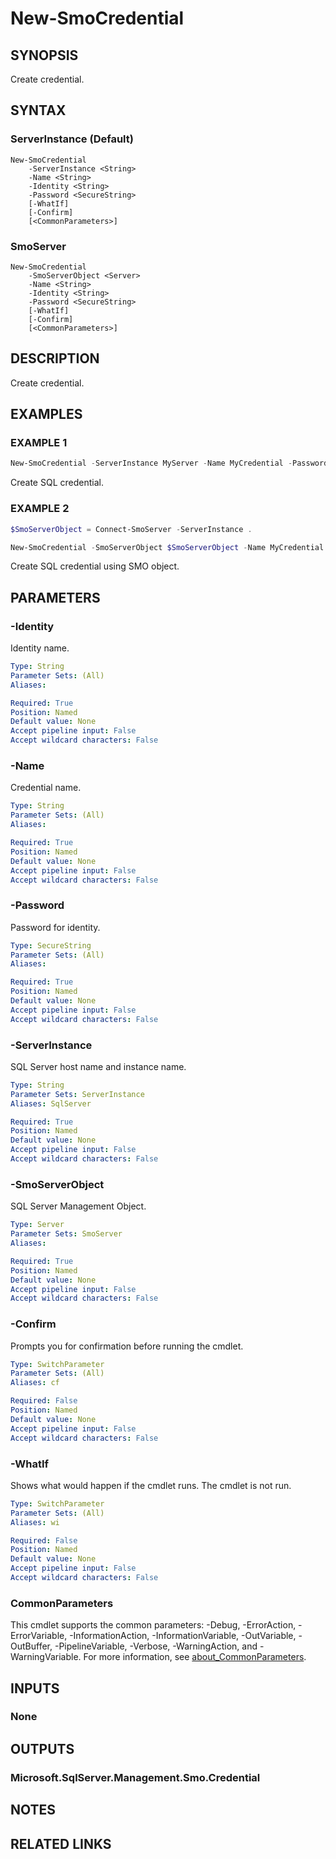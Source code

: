 ﻿---
external help file: SqlServerTools-help.xml
Module Name: SqlServerTools
online version:
schema: 2.0.0
---

# New-SmoCredential

## SYNOPSIS
Create credential.

## SYNTAX

### ServerInstance (Default)
```
New-SmoCredential
	-ServerInstance <String>
	-Name <String>
	-Identity <String>
	-Password <SecureString>
	[-WhatIf]
	[-Confirm]
	[<CommonParameters>]
```

### SmoServer
```
New-SmoCredential
	-SmoServerObject <Server>
	-Name <String>
	-Identity <String>
	-Password <SecureString>
	[-WhatIf]
	[-Confirm]
	[<CommonParameters>]
```

## DESCRIPTION
Create credential.

## EXAMPLES

### EXAMPLE 1
```powershell
New-SmoCredential -ServerInstance MyServer -Name MyCredential -Password $(Get-Credential).Password
```

Create SQL credential.

### EXAMPLE 2
```powershell
$SmoServerObject = Connect-SmoServer -ServerInstance .

New-SmoCredential -SmoServerObject $SmoServerObject -Name MyCredential -Password $(Get-Credential).Password
```

Create SQL credential using SMO object.

## PARAMETERS

### -Identity
Identity name.

```yaml
Type: String
Parameter Sets: (All)
Aliases:

Required: True
Position: Named
Default value: None
Accept pipeline input: False
Accept wildcard characters: False
```

### -Name
Credential name.

```yaml
Type: String
Parameter Sets: (All)
Aliases:

Required: True
Position: Named
Default value: None
Accept pipeline input: False
Accept wildcard characters: False
```

### -Password
Password for identity.

```yaml
Type: SecureString
Parameter Sets: (All)
Aliases:

Required: True
Position: Named
Default value: None
Accept pipeline input: False
Accept wildcard characters: False
```

### -ServerInstance
SQL Server host name and instance name.

```yaml
Type: String
Parameter Sets: ServerInstance
Aliases: SqlServer

Required: True
Position: Named
Default value: None
Accept pipeline input: False
Accept wildcard characters: False
```

### -SmoServerObject
SQL Server Management Object.

```yaml
Type: Server
Parameter Sets: SmoServer
Aliases:

Required: True
Position: Named
Default value: None
Accept pipeline input: False
Accept wildcard characters: False
```

### -Confirm
Prompts you for confirmation before running the cmdlet.

```yaml
Type: SwitchParameter
Parameter Sets: (All)
Aliases: cf

Required: False
Position: Named
Default value: None
Accept pipeline input: False
Accept wildcard characters: False
```

### -WhatIf
Shows what would happen if the cmdlet runs.
The cmdlet is not run.

```yaml
Type: SwitchParameter
Parameter Sets: (All)
Aliases: wi

Required: False
Position: Named
Default value: None
Accept pipeline input: False
Accept wildcard characters: False
```

### CommonParameters
This cmdlet supports the common parameters: -Debug, -ErrorAction, -ErrorVariable, -InformationAction, -InformationVariable, -OutVariable, -OutBuffer, -PipelineVariable, -Verbose, -WarningAction, and -WarningVariable. For more information, see [about_CommonParameters](http://go.microsoft.com/fwlink/?LinkID=113216).

## INPUTS

### None

## OUTPUTS

### Microsoft.SqlServer.Management.Smo.Credential

## NOTES

## RELATED LINKS
